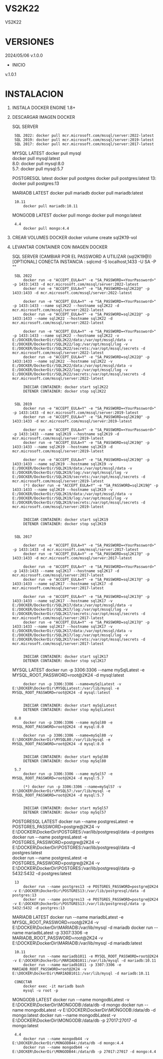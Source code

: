 # VS2K22
VS2K22

# VERSIONES
2024/05/06 v.1.0.0 
- INICIO

v.1.0.1

# INSTALACION

1. INSTALA DOCKER ENGINE 1.8+

2. DESCARGAR IMAGEN DOCKER

	SQL SERVER
	
		SQL 2022: docker pull mcr.microsoft.com/mssql/server:2022-latest
		SQL 2019: docker pull mcr.microsoft.com/mssql/server:2019-latest	
		SQL 2017: docker pull mcr.microsoft.com/mssql/server:2017-latest
	
	MYSQL
		LATEST
			docker pull mysql	
			docker pull mysql:latest			
		8.0: docker pull mysql:8.0			
		5.7: docker pull mysql:5.7
	
	POSTGRESQL
		latest
			docker pull postgres
			docker pull postgres:latest
		13: docker pull postgres:13
	
	MARIADB
		LATEST
			docker pull mariadb
			docker pull mariadb:latest

		10.11
			docker pull mariadb:10.11
			
	MONGODB
		LATEST
			docker pull mongo
			docker pull mongo:latest
			
		4.4
			docker pull mongo:4.4
			
			
3. CREAR VOLUMES DOCKER
		docker volume create sql2K19-vol

4. LEVANTAR CONTAINER CON IMAGEN DOCKER

	SQL SERVER (CAMBIAR <YourPassword> POR EL PASSWORD A UTILIZAR (sql2K19@))
		[OPTIONAL] CONECTA INSTANCIA : sqlcmd -S localhost,1433 -U SA -P "<YourPassword>"
		
		SQL 2022
			docker run -e "ACCEPT_EULA=Y" -e "SA_PASSWORD=<YourPassword>" -p 1433:1433 -d mcr.microsoft.com/mssql/server:2022-latest
			docker run -e "ACCEPT_EULA=Y" -e "SA_PASSWORD=sql2K22@" -p 1433:1433 -d mcr.microsoft.com/mssql/server:2022-latest	
			
			docker run -e "ACCEPT_EULA=Y" -e "SA_PASSWORD=<YourPassword>" -p 1433:1433 --name sql2K22 --hostname sql2K22 -d mcr.microsoft.com/mssql/server:2022-latest 
			docker run -e "ACCEPT_EULA=Y" -e "SA_PASSWORD=sql2K22@" -p 1433:1433 --name sql2K22 --hostname sql2K22 -d mcr.microsoft.com/mssql/server:2022-latest 	
			
			docker run -e "ACCEPT_EULA=Y" -e "SA_PASSWORD=<YourPassword>" -p 1433:1433 --name sql2K22 --hostname sql2K22 -v E:/DOCKER/DockerDir/SQL2K22/data:/var/opt/mssql/data -v E:/DOCKER/DockerDir/SQL2K22/log:/var/opt/mssql/log -v E:/DOCKER/DockerDir/SQL2K22/secrets:/var/opt/mssql/secrets -d mcr.microsoft.com/mssql/server:2022-latest 
			docker run -e "ACCEPT_EULA=Y" -e "SA_PASSWORD=sql2K22@" -p 1433:1433 --name sql2K22 --hostname sql2K22 -v E:/DOCKER/DockerDir/SQL2K22/data:/var/opt/mssql/data -v E:/DOCKER/DockerDir/SQL2K22/log:/var/opt/mssql/log -v E:/DOCKER/DockerDir/SQL2K22/secrets:/var/opt/mssql/secrets -d mcr.microsoft.com/mssql/server:2022-latest 
			
			INICIAR CONTAINER: docker start sql2K22
			DETENER CONTAINER: docker stop sql2K22
			
			
		SQL 2019
			docker run -e "ACCEPT_EULA=Y" -e "SA_PASSWORD=<YourPassword>" -p 1433:1433 -d mcr.microsoft.com/mssql/server:2019-latest
			docker run -e "ACCEPT_EULA=Y" -e "SA_PASSWORD=sql2K19@" -p 1433:1433 -d mcr.microsoft.com/mssql/server:2019-latest	
			
			docker run -e "ACCEPT_EULA=Y" -e "SA_PASSWORD=<YourPassword>" -p 1433:1433 --name sql2K19 --hostname sql2K19 -d mcr.microsoft.com/mssql/server:2019-latest 
			docker run -e "ACCEPT_EULA=Y" -e "SA_PASSWORD=sql2K19@" -p 1433:1433 --name sql2K19 --hostname sql2K19 -d mcr.microsoft.com/mssql/server:2019-latest 	
			
			docker run -e "ACCEPT_EULA=Y" -e "SA_PASSWORD=sql2K19@" -p 1433:1433 --name sql2K19 --hostname sql2K19 -v E:/DOCKER/DockerDir/SQL2K19/data:/var/opt/mssql/data -v E:/DOCKER/DockerDir/SQL2K19/log:/var/opt/mssql/log -v E:/DOCKER/DockerDir/SQL2K19/secrets:/var/opt/mssql/secrets -d mcr.microsoft.com/mssql/server:2019-latest 	
			(*) docker run -e "ACCEPT_EULA=Y" -e "SA_PASSWORD=sql2K19@" -p 1433:1433 --name sql2K19 --hostname sql2K19 -v E:/DOCKER/DockerDir/SQL2K19/data:/var/opt/mssql/data -v E:/DOCKER/DockerDir/SQL2K19/log:/var/opt/mssql/log -v E:/DOCKER/DockerDir/SQL2K19/secrets:/var/opt/mssql/secrets -d mcr.microsoft.com/mssql/server:2019-latest 	


			INICIAR CONTAINER: docker start sql2K19
			DETENER CONTAINER: docker stop sql2K19
		
		
		SQL 2017

			docker run -e "ACCEPT_EULA=Y" -e "SA_PASSWORD=<YourPassword>" -p 1433:1433 -d mcr.microsoft.com/mssql/server:2017-latest
			docker run -e "ACCEPT_EULA=Y" -e "SA_PASSWORD=sql2K17@" -p 1433:1433 -d mcr.microsoft.com/mssql/server:2017-latest	
			
			docker run -e "ACCEPT_EULA=Y" -e "SA_PASSWORD=<YourPassword>" -p 1433:1433 --name sql2K17 --hostname sql2K17 -d mcr.microsoft.com/mssql/server:2017-latest 
			docker run -e "ACCEPT_EULA=Y" -e "SA_PASSWORD=sql2K17@" -p 1433:1433 --name sql2K17 --hostname sql2K17 -d mcr.microsoft.com/mssql/server:2017-latest 	
			
			docker run -e "ACCEPT_EULA=Y" -e "SA_PASSWORD=sql2K17@" -p 1433:1433 --name sql2K17 --hostname sql2K17 -v E:/DOCKER/DockerDir/SQL2K17/data:/var/opt/mssql/data -v E:/DOCKER/DockerDir/SQL2K17/log:/var/opt/mssql/log -v E:/DOCKER/DockerDir/SQL2K17/secrets:/var/opt/mssql/secrets -d mcr.microsoft.com/mssql/server:2017-latest 	
			docker run -e "ACCEPT_EULA=Y" -e "SA_PASSWORD=sql2K17@" -p 1433:1433 --name sql2K17 --hostname sql2K17 -v E:/DOCKER/DockerDir/SQL2K17/data:/var/opt/mssql/data -v E:/DOCKER/DockerDir/SQL2K17/log:/var/opt/mssql/log -v E:/DOCKER/DockerDir/SQL2K17/secrets:/var/opt/mssql/secrets -d mcr.microsoft.com/mssql/server:2017-latest 	


			INICIAR CONTAINER: docker start sql2K17
			DETENER CONTAINER: docker stop sql2K17
			
			
	MYSQL
		LATEST
			docker run -p 3306:3306 --name mySqlLatest -e MYSQL_ROOT_PASSWORD=root@2K24 -d mysql:latest
			
			docker run -p 3306:3306 --name=mySqlLatest -v E:\DOCKER\DockerDir\MYSQLLatest:/var/lib/mysql -e MYSQL_ROOT_PASSWORD=root@2K24 -d mysql:latest
			
			
			INICIAR CONTAINER: docker start mySqlLatest
			DETENER CONTAINER: docker stop mySqlLatest
			
		8.0			
			docker run -p 3306:3306 --name mySql80 -e MYSQL_ROOT_PASSWORD=root@2K24 -d mysql:8.0
			
			docker run -p 3306:3306 --name=mySql80 -v E:\DOCKER\DockerDir\MYSQL80:/var/lib/mysql -e MYSQL_ROOT_PASSWORD=root@2K24 -d mysql:8.0
			
			
			INICIAR CONTAINER: docker start mySql80
			DETENER CONTAINER: docker stop mySql80
			
		5.7			
			docker run -p 3306:3306 --name mySql57 -e MYSQL_ROOT_PASSWORD=root@2K24 -d mysql:5.7
			
			(*) docker run -p 3306:3306 --name=mySql57 -v E:\DOCKER\DockerDir\MYSQL57:/var/lib/mysql -e MYSQL_ROOT_PASSWORD=root@2K24 -d mysql:5.7
	
	
			INICIAR CONTAINER: docker start mySql57
			DETENER CONTAINER: docker stop mySql57

	POSTGRESQL
		LATEST
			docker run --name postgresLatest -e POSTGRES_PASSWORD=postgre@2K24 -v E:\DOCKER\DockerDir\POSTGRES:/var/lib/postgresql/data -d postgres			
			docker run --name postgresLatest -e POSTGRES_PASSWORD=postgre@2K24 -v E:\DOCKER\DockerDir\POSTGRES:/var/lib/postgresql/data -d postgres:latest			
			docker run --name postgresLatest -e POSTGRES_PASSWORD=postgre@2K24 -v E:\DOCKER\DockerDir\POSTGRES:/var/lib/postgresql/data -p 5432:5432 -d postgres:latest
			
		13			
			docker run --name postgres13 -e POSTGRES_PASSWORD=postgre@2K24 -v E:\DOCKER\DockerDir\POSTGRES13:/var/lib/postgresql/data -d postgres:13
			docker run --name postgres13 -e POSTGRES_PASSWORD=postgre@2K24 -v E:\DOCKER\DockerDir\POSTGRES13:/var/lib/postgresql/data -p 5432:5432 -d postgres:13
			
	MARIADB
		LATEST
			docker run --name mariadbLatest -e MYSQL_ROOT_PASSWORD=root@2K24 -v E:\DOCKER\DockerDir\MARIADB:/var/lib/mysql -d mariadb
			docker run --name mariadbLatest -p 3307:3306 -e MARIADB_ROOT_PASSWORD=root@2K24 -v E:\DOCKER\DockerDir\MARIADB:/var/lib/mysql -d mariadb:latest

		10.11
			docker run --name mariadb1011 -e MYSQL_ROOT_PASSWORD=root@2K24 -v E:\DOCKER\DockerDir\MARIADB1011:/var/lib/mysql -d mariadb:10.11
			docker run --name mariadb1011 -p 3307:3306 -e MARIADB_ROOT_PASSWORD=root@2K24 -v E:\DOCKER\DockerDir\MARIADB1011:/var/lib/mysql -d mariadb:10.11
			
		CONECTAR
			docker exec -it mariadb bash
			mysql -u root -p
		
	MONGODB
		LATEST
			docker run --name mongodbLatest -v E:\DOCKER\DockerDir\MONGODB:/data/db -d mongo
			docker run --name mongodbLatest -v E:\DOCKER\DockerDir\MONGODB:/data/db -d mongo:latest
			docker run --name mongodbLatest -v E:\DOCKER\DockerDir\MONGODB:/data/db -p 27017:27017 -d mongo:latest

			
		4.4 
			docker run --name mongodb44 -v E:\DOCKER\DockerDir\MONGODB44:/data/db -d mongo:4.4
			docker run --name mongodb44 -v E:\DOCKER\DockerDir\MONGODB44:/data/db -p 27017:27017 -d mongo:4.4